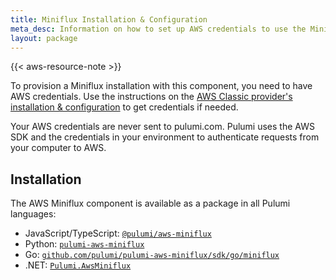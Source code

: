 ```yaml
---
title: Miniflux Installation & Configuration
meta_desc: Information on how to set up AWS credentials to use the Miniflux component.
layout: package
---
```


{{< aws-resource-note >}}

To provision a Miniflux installation with this component, you need to have AWS credentials. Use the instructions on the [AWS Classic provider's installation & configuration](/registry/packages/aws/installation-configuration) to get credentials if needed.

Your AWS credentials are never sent to pulumi.com. Pulumi uses the AWS SDK and the credentials in your environment to authenticate requests from your computer to AWS.

## Installation

The AWS Miniflux component is available as a package in all Pulumi languages:

* JavaScript/TypeScript: [`@pulumi/aws-miniflux`](https://www.npmjs.com/package/@pulumi/aws-miniflux)
* Python: [`pulumi-aws-miniflux`](https://pypi.org/project/pulumi-aws-miniflux/)
* Go: [`github.com/pulumi/pulumi-aws-miniflux/sdk/go/miniflux`](https://github.com/pulumi/pulumi-aws-miniflux)
* .NET: [`Pulumi.AwsMiniflux`](https://www.nuget.org/packages/Pulumi.AwsMiniflux)
